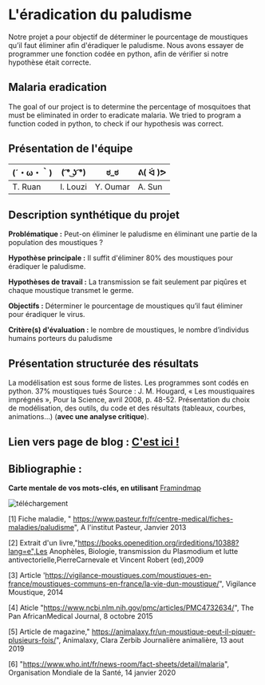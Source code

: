 # L'éradication du paludisme

Notre projet a pour objectif de déterminer le pourcentage de moustiques qu’il faut éliminer afin d'éradiquer le paludisme. Nous avons essayer de programmer une fonction codée en python, afin de vérifier si notre hypothèse était correcte.

## Malaria eradication

The goal of our project is to determine the percentage of mosquitoes that must be eliminated in order to eradicate malaria. We tried to program a function coded in python, to check if our hypothesis was correct.

## Présentation de l'équipe

|(´・ω・｀)| ( ͡° ͜ʖ ͡°) | ಠ_ಠ | ᕕ( ᐛ )ᕗ |
|-----|--|--|--|
| T. Ruan| I. Louzi | Y. Oumar  | A. Sun  |


## Description synthétique du projet

**Problématique :** Peut-on éliminer le paludisme en éliminant une partie de la population des moustiques ?

**Hypothèse principale :** Il suffit d'éliminer 80% des moustiques pour éradiquer le paludisme.

**Hypothèses de travail :** La transmission se fait seulement par piqûres et chaque moustique transmet le germe.

**Objectifs :** Déterminer le pourcentage de moustiques qu’il faut éliminer pour éradiquer le virus.

**Critère(s) d'évaluation :** le nombre de moustiques, le nombre d’individus humains porteurs du paludisme 


## Présentation structurée des résultats

La modélisation est sous forme de listes. Les programmes sont codés en python. 37% moustiques tués Source : J. M. Hougard, « Les moustiquaires imprégnés », Pour la Science, avril 2008, p. 48-52.
Présentation du choix de modélisation, des outils, du code et des résultats (tableaux, courbes, animations...) (**avec une analyse critique**).


## Lien vers page de blog : <a href="blog.html"> C'est ici ! </a>

## Bibliographie :

**Carte mentale de vos mots-clés, en utilisant** <a href="https://framindmap.org/mindmaps/index.html">Framindmap </a>

![téléchargement](https://user-images.githubusercontent.com/63292006/81241654-6fe38880-8ffa-11ea-84f4-a4599729f50c.png)

[1]	Fiche maladie, " https://www.pasteur.fr/fr/centre-medical/fiches-maladies/paludisme", A l'institut Pasteur, Janvier 2013

[2]	Extrait d'un livre,"https://books.openedition.org/irdeditions/10388?lang=e",Les Anophèles, Biologie, transmission du Plasmodium et lutte antivectorielle,PierreCarnevale et Vincent Robert (ed),2009

[3]	Article 'https://vigilance-moustiques.com/moustiques-en-france/moustiques-communs-en-france/la-vie-dun-moustique/", Vigilance Moustique, 2014

[4]	Aticle "https://www.ncbi.nlm.nih.gov/pmc/articles/PMC4732634/", The Pan AfricanMedical Journal, 8 octobre 2015

[5]	Article de magazine," https://animalaxy.fr/un-moustique-peut-il-piquer-plusieurs-fois/", Animalaxy, Clara Zerbib Journalière animalière, 13 aout 2019

[6]	"https://www.who.int/fr/news-room/fact-sheets/detail/malaria", Organisation Mondiale de la Santé, 14 janvier 2020



